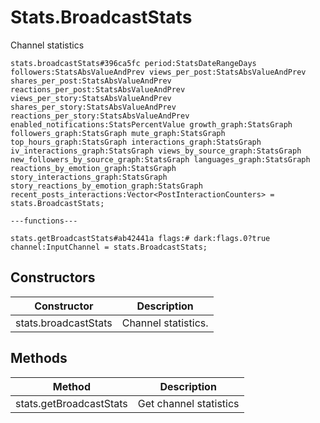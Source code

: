 # Stats.BroadcastStats
Channel statistics

```
stats.broadcastStats#396ca5fc period:StatsDateRangeDays followers:StatsAbsValueAndPrev views_per_post:StatsAbsValueAndPrev shares_per_post:StatsAbsValueAndPrev reactions_per_post:StatsAbsValueAndPrev views_per_story:StatsAbsValueAndPrev shares_per_story:StatsAbsValueAndPrev reactions_per_story:StatsAbsValueAndPrev enabled_notifications:StatsPercentValue growth_graph:StatsGraph followers_graph:StatsGraph mute_graph:StatsGraph top_hours_graph:StatsGraph interactions_graph:StatsGraph iv_interactions_graph:StatsGraph views_by_source_graph:StatsGraph new_followers_by_source_graph:StatsGraph languages_graph:StatsGraph reactions_by_emotion_graph:StatsGraph story_interactions_graph:StatsGraph story_reactions_by_emotion_graph:StatsGraph recent_posts_interactions:Vector<PostInteractionCounters> = stats.BroadcastStats;

---functions---

stats.getBroadcastStats#ab42441a flags:# dark:flags.0?true channel:InputChannel = stats.BroadcastStats;
```

## Constructors
| Constructor | Description |
| ---- | ----------- |
| stats.broadcastStats | Channel statistics. |


## Methods
| Method | Description |
| ---- | ----------- |
| stats.getBroadcastStats | Get channel statistics |


